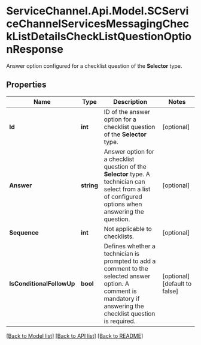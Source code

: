 # ServiceChannel.Api.Model.SCServiceChannelServicesMessagingCheckListDetailsCheckListQuestionOptionResponse
Answer option configured for a checklist question of the **Selector** type.

## Properties

Name | Type | Description | Notes
------------ | ------------- | ------------- | -------------
**Id** | **int** | ID of the answer option for a checklist question of the **Selector** type. | [optional] 
**Answer** | **string** | Answer option for a checklist question of the **Selector** type. A technician can select from a list of configured options when answering the question. | [optional] 
**Sequence** | **int** | Not applicable to checklists. | [optional] 
**IsConditionalFollowUp** | **bool** | Defines whether a technician is prompted to add a comment to the selected answer option. A comment is mandatory if answering the checklist question is required. | [optional] [default to false]

[[Back to Model list]](../README.md#documentation-for-models) [[Back to API list]](../README.md#documentation-for-api-endpoints) [[Back to README]](../README.md)

